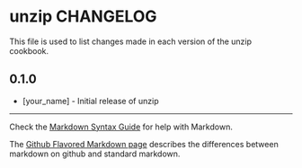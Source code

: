unzip CHANGELOG
===============

This file is used to list changes made in each version of the unzip cookbook.

0.1.0
-----
- [your_name] - Initial release of unzip

- - -
Check the [Markdown Syntax Guide](http://daringfireball.net/projects/markdown/syntax) for help with Markdown.

The [Github Flavored Markdown page](http://github.github.com/github-flavored-markdown/) describes the differences between markdown on github and standard markdown.
